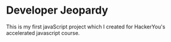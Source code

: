 
# Developer Jeopardy

This is my first javaScript project which I created for HackerYou's accelerated javascript course.